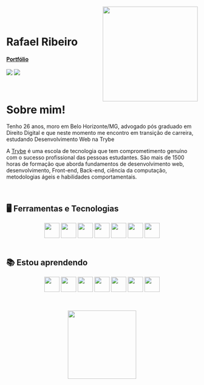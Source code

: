 <img align="right" width="250px" style="margin-top:-20px" src="https://i.ibb.co/ZLsCCJg/octocat-1665016434273.png">

</br>

<div dsplay="inline-block" target="_blank">
 
 <h1 align="left">Rafael Ribeiro</h1>
 <h4> <a href="https://rafaelribeiro96.github.io/" target="_blank">Portfólio</a>  </h4>
 
<a href = "mailto:rafaelfelipe.r@hotmail.com" target="_blank"><img src="https://img.shields.io/badge/Gmail-D14836?style=for-the-badge&logo=gmail&logoColor=white" target="_blank"></a>
<a href="https://www.linkedin.com/in/rafaelfeliperibeiro/" target="_blank"><img src="https://img.shields.io/badge/-LinkedIn-%230077B5?style=for-the-badge&logo=linkedin&logoColor=white" target="_blank"></a>
</div>

</br>

# Sobre mim! 

Tenho 26 anos, moro em Belo Horizonte/MG, advogado pós graduado em Direito Digital e que neste momento me encontro em transição de carreira, estudando Desenvolvimento Web na Trybe

A <a href="https://www.betrybe.com/" target="_blank">Trybe</a> é uma escola de tecnologia que tem comprometimento genuíno com o sucesso profissional das pessoas estudantes. São mais de 1500 horas de formação que aborda fundamentos de desenvolvimento web, desenvolvimento, Front-end, Back-end, ciência da computação, metodologias ágeis e habilidades comportamentais.


</br>

## 🖥️ Ferramentas e Tecnologias

<div align="center">
<img src="https://cdn.jsdelivr.net/gh/devicons/devicon/icons/redux/redux-original.svg" width="40" height="40"/>     <img src="https://cdn.jsdelivr.net/gh/devicons/devicon/icons/react/react-original-wordmark.svg" width="40" height="40"/>     <img src="https://cdn.jsdelivr.net/gh/devicons/devicon/icons/html5/html5-plain-wordmark.svg" width="40" height="40"/>     <img src="https://cdn.jsdelivr.net/gh/devicons/devicon/icons/css3/css3-plain-wordmark.svg" width="40" height="40"/>     <img src="https://cdn.jsdelivr.net/gh/devicons/devicon/icons/github/github-original-wordmark.svg" width="40" height="40"/>     <img src="https://cdn.jsdelivr.net/gh/devicons/devicon/icons/git/git-original.svg" width="40" height="40"/>     <img src="https://cdn.jsdelivr.net/gh/devicons/devicon/icons/jest/jest-plain.svg" width="40" height="40"/>
</div>


</br>

## 📚 Estou aprendendo

<div align="center">
<img src="https://cdn.jsdelivr.net/gh/devicons/devicon/icons/docker/docker-original.svg" width="40" height="40"/>    <img src="https://cdn.jsdelivr.net/gh/devicons/devicon/icons/python/python-original-wordmark.svg" width="40" height="40"/>     <img src="https://cdn.jsdelivr.net/gh/devicons/devicon/icons/mysql/mysql-original-wordmark.svg" width="40" height="40"/>     <img src="https://cdn.jsdelivr.net/gh/devicons/devicon/icons/nodejs/nodejs-original.svg" width="40" height="40"/>    <img src="https://cdn.jsdelivr.net/gh/devicons/devicon/icons/typescript/typescript-plain.svg" width="40" height="40"/>   <img src="https://cdn.jsdelivr.net/gh/devicons/devicon/icons/mongodb/mongodb-original-wordmark.svg" width="40" height="40"/>   <img src="https://cdn.jsdelivr.net/gh/devicons/devicon/icons/javascript/javascript-plain.svg" target="_blank" width="40" height="40"/>
</div> 



</br>

##

<div align="center">
<a href="https://github.com/rafaelribeiro96">
<img height="180em" src="https://github-readme-stats.vercel.app/api/top-langs/?username=rafaelribeiro96&layout=compact"/>
<!-- <img height="180em" src="https://github-readme-stats.vercel.app/api?username=rafaelribeiro96&show_icons=true&theme=dracula&include_all_commits=true&count_private=true"/>-->
</div>


